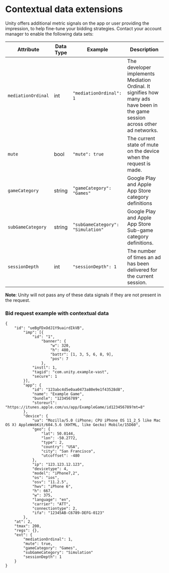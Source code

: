 # Contextual data extensions
Unity offers additional metric signals on the app or user providing the impression, to help fine-tune your bidding strategies. Contact your account manager to enable the following data sets: 

| **Attribute** | **Data Type** | **Example** | **Description** |
| ------------- | ------------- | ----------- | --------------- | 
| `mediationOrdinal` | int | `"mediationOrdinal": 1` | The developer implements Mediation Ordinal. It signifies how many ads have been in the game session across other ad networks. |
| `mute` | bool | `"mute": true` | The current state of mute on the device when the request is made. |
| `gameCategory` | string | `"gameCategory": "Games"` | Google Play and Apple App Store category definitions |
| `subGameCategory` | string | `"subGameCategory": "Simulation"` | Google Play and Apple App Store Sub-game category definitions. |
| `sessionDepth` | int | `"sessionDepth": 1` | The number of times an ad has been delivered for the current session. |

**Note**: Unity will not pass any of these data signals if they are not present in the request. 

### Bid request example with contextual data 
```
{ 
    "id": "ueBgFDxOdJ1Y9uairdIkVB", 
        "imp": [{ 
            "id": "1", 
                "banner": { 
                    "w": 320, 
                    "h": 480, 
                    "battr": [1, 3, 5, 6, 8, 9], 
                    "pos": 7 
                }, 
            "instl": 1, 
            "tagid": "com.unity.example-vast", 
            "secure": 1 
        }], 
        "app": { 
            "id": "123abc4d5e0aa0473a80e9e1f43528d8", 
            "name": "Example Game", 
            "bundle": "123456789", 
            "storeurl": "https://itunes.apple.com/us/app/ExampleGame/id123456789?mt=8" 
        }, 
        "device": { 
            "ua": "Mozilla/5.0 (iPhone; CPU iPhone OS 11_2_5 like Mac OS X) AppleWebKit/604.5.6 (KHTML, like Gecko) Mobile/15D60", 
            "geo": { 
                "lat": 50.0144, 
                "lon": -50.2772, 
                "type": 2, 
                "country": "USA", 
                "city": "San Francisco", 
                "utcoffset": -480 
            }, 
            "ip": "123.123.12.123", 
            "devicetype": 4, 
            "model": "iPhone7,2", 
            "os": "ios", 
            "osv": "11.2.5", 
            "hwv": "iPhone 6", 
            "h": 667, 
            "w": 375, 
            "language": "en", 
            "carrier": "ATT", 
            "connectiontype": 2, 
            "ifa": "12345AB-C6789-DEFG-0123" 
        }, 
    "at": 2, 
    "tmax": 200, 
    "regs": {}, 
    "ext": { 
        "mediationOrdinal": 1, 
        "mute": true, 
        "gameCategory": "Games", 
        "subGameCategory": "Simulation" 
        "sessionDepth": 1 
    } 
} 
```